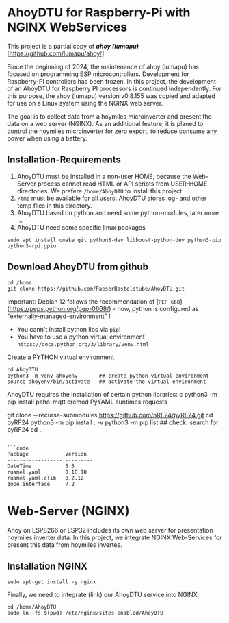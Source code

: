 # AhoyDTU for Raspberry-Pi with NGINX WebServices

This project is a partial copy of ***ahoy (lumapu)*** [https://github.com/lumapu/ahoy/]

Since the beginning of 2024, the maintenance of ahoy (lumapu) has focused on programming ESP microcontrollers.
Development for Raspberry-PI controllers has been frozen. 
In this project, the development of an AhoyDTU for Raspberry PI processors is continued independently.
For this purpose, the ahoy (lumapu) version v0.8.155 was copied and adapted for use on a Linux system using the NGINX web server.

The goal is to collect data from a hoymiles microinverter and present the data on a web server (NGINX).
As an additional feature, it is planed to control the hoymiles microinverter for zero export, to reduce consume any power when using a battery.

## Installation-Requirements
1. AhoyDTU must be installed in a non-user HOME, because the Web-Server process cannot read HTML or API scripts from USER-HOME directories.
   We prefere `/home/AhoyDTU` to install this project.
2. `/tmp` must be available for all users. AhoyDTU stores log- and other temp files in this directory.
3. AhoyDTU based on python and need some python-modules, later more ...
4. AhoyDTU need some specific linux packages
```code
sudo apt install cmake git python3-dev libboost-python-dev python3-pip python3-rpi.gpio
```

## Download AhoyDTU from github
```code
cd /home
git clone https://github.com/PaeserBastelstube/AhoyDTU.git
```

Important: Debian 12 follows the recommendation of [`PEP 668`]
(https://peps.python.org/pep-0668/) - now, python is configured as "externally-managed-environment" !
- You cann't install python libs via `pip`!
- You have to use a python virtual environment `https://docs.python.org/3/library/venv.html`

Create a PYTHON virtual environment
```code
cd AhoyDTU
python3 -m venv ahoyenv       ## create python virtual environment
source ahoyenv/bin/activate   ## activate the virtual environment
```

AhoyDTU requires the installation of certain python libraries:
c
python3 -m pip install paho-mqtt crcmod PyYAML suntimes requests

git clone --recurse-submodules https://github.com/nRF24/pyRF24.git
cd pyRF24
  python3 -m pip install . -v
  python3 -m pip list         ## check: search for pyRF24
cd ..
```

```code
Package            Version
------------------ ---------
DateTime           5.5
ruamel.yaml        0.18.10
ruamel.yaml.clib   0.2.12
zope.interface     7.2
```




# Web-Server (NGINX)
Ahoy on ESP8266 or ESP32 includes its own web server for presentation hoymiles inverter data.
In this project, we integrate NGINX Web-Services for present this data from hoymiles invertes.

## Installation NGINX
```code
sudo apt-get install -y nginx
```
Finally, we need to integrate (link) our AhoyDTU service into NGINX
```code
cd /home/AhoyDTU
sudo ln -fs $(pwd) /etc/nginx/sites-enabled/AhoyDTU
```

